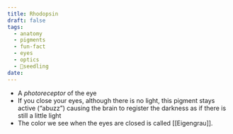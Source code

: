 ```yaml
---
title: Rhodopsin
draft: false
tags:
  - anatomy
  - pigments
  - fun-fact
  - eyes
  - optics
  - 🌱seedling
date:
---
```

- A *photoreceptor* of the eye
- If you close your eyes, although there is no light, this pigment stays active (“abuzz”) causing the brain to register the darkness as if there is still a little light
- The color we see when the eyes are closed is called [[Eigengrau]].